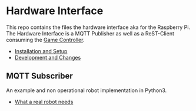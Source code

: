 # Hardware Interface
This repo contains the files the hardware interface aka for the Raspberry Pi.  
The Hardware Interface is a MQTT Publisher as well as a ReST-Client consuming the [Game Controller](https://github.com/FactoryRally/game-controller).

* [Installation and Setup](setup.md)
* [Development and Changes](changes.md)

## MQTT Subscriber

An example and non operational robot implementation in Python3.
* [What a real robot needs](sub_impl.md) 
